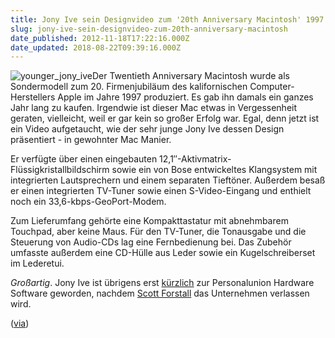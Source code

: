 ```yaml
---
title: Jony Ive sein Designvideo zum '20th Anniversary Macintosh' 1997
slug: jony-ive-sein-designvideo-zum-20th-anniversary-macintosh
date_published: 2012-11-18T17:22:16.000Z
date_updated: 2018-08-22T09:39:16.000Z
---
```


![younger_jony_ive](//picdump.thafaker.de/2012/11/younger_jony_ive-100x100.png)Der Twentieth Anniversary Macintosh wurde als Sondermodell zum 20. Firmenjubiläum des kalifornischen Computer-Herstellers Apple im Jahre 1997 produziert. Es gab ihn damals ein ganzes Jahr lang zu kaufen. Irgendwie ist dieser Mac etwas in Vergessenheit geraten, vielleicht, weil er gar kein so großer Erfolg war. Egal, denn jetzt ist ein Video aufgetaucht, wie der sehr junge Jony Ive dessen Design präsentiert - in gewohnter Mac Manier. 

Er verfügte über einen eingebauten 12,1″-Aktivmatrix-Flüssigkristallbildschirm sowie ein von Bose entwickeltes Klangsystem mit integrierten Lautsprechern und einem separaten Tieftöner. Außerdem besaß er einen integrierten TV-Tuner sowie einen S-Video-Eingang und enthielt noch ein 33,6-kbps-GeoPort-Modem.

Zum Lieferumfang gehörte eine Kompakttastatur mit abnehmbarem Touchpad, aber keine Maus. Für den TV-Tuner, die Tonausgabe und die Steuerung von Audio-CDs lag eine Fernbedienung bei. Das Zubehör umfasste außerdem eine CD-Hülle aus Leder sowie ein Kugelschreiberset im Lederetui.

*Großartig*. Jony Ive ist übrigens erst [kürzlich](__GHOST_URL__/apple-raumt-auf/) zur Personalunion Hardware Software geworden, nachdem [Scott Forstall](__GHOST_URL__/bob-mansfield-nur-wegen-rausschmiss-von-forstall-geblieben/) das Unternehmen verlassen wird.

([via](http://www.macrumors.com/2012/11/16/jony-ives-design-video-for-the-twentieth-anniversary-mac/))
